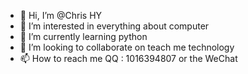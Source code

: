 - 👋 Hi, I’m @Chris HY
- 👀 I’m interested in everything about computer
- 🌱 I’m currently learning python
- 💞️ I’m looking to collaborate on teach me technology
- 📫 How to reach me QQ : 1016394807 or the WeChat

<!---
CH-cx/CH-cx is a ✨ special ✨ repository because its `README.md` (this file) appears on your GitHub profile.
You can click the Preview link to take a look at your changes.
--->
